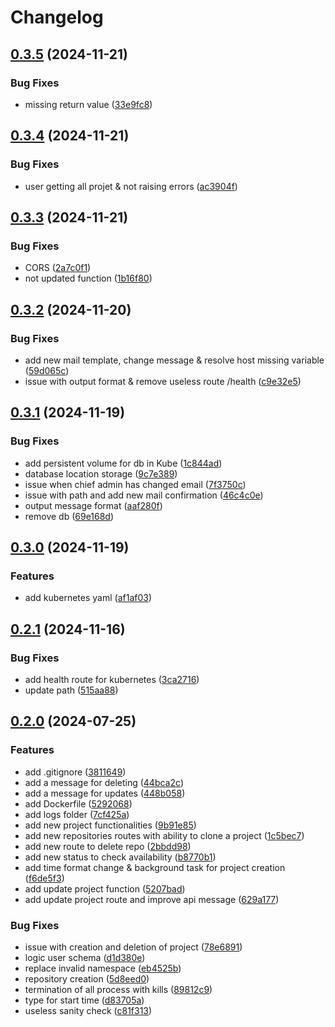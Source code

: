 # Changelog

## [0.3.5](https://github.com/IMT-BS-Digital-Economics/ideal_lab_back/compare/v0.3.4...v0.3.5) (2024-11-21)


### Bug Fixes

* missing return value ([33e9fc8](https://github.com/IMT-BS-Digital-Economics/ideal_lab_back/commit/33e9fc875a4b7fca958812a83337beb20d35fb6e))

## [0.3.4](https://github.com/IMT-BS-Digital-Economics/ideal_lab_back/compare/v0.3.3...v0.3.4) (2024-11-21)


### Bug Fixes

* user getting all projet & not raising errors ([ac3904f](https://github.com/IMT-BS-Digital-Economics/ideal_lab_back/commit/ac3904fcf1c937318d92b8a486faf4803b2a7f00))

## [0.3.3](https://github.com/IMT-BS-Digital-Economics/ideal_lab_back/compare/v0.3.2...v0.3.3) (2024-11-21)


### Bug Fixes

* CORS ([2a7c0f1](https://github.com/IMT-BS-Digital-Economics/ideal_lab_back/commit/2a7c0f12a71a71a00e35b62c02ecc31e0457a396))
* not updated function ([1b16f80](https://github.com/IMT-BS-Digital-Economics/ideal_lab_back/commit/1b16f80b9554d16dff1ff04f4814b14e556d273b))

## [0.3.2](https://github.com/IMT-BS-Digital-Economics/ideal_lab_back/compare/v0.3.1...v0.3.2) (2024-11-20)


### Bug Fixes

* add new mail template, change message & resolve host missing variable ([59d065c](https://github.com/IMT-BS-Digital-Economics/ideal_lab_back/commit/59d065c0a8150ada1aa3498e76d24dff17b1223b))
* issue with output format & remove useless route /health ([c9e32e5](https://github.com/IMT-BS-Digital-Economics/ideal_lab_back/commit/c9e32e51523b7c88f126beab5056c5412f0d38fa))

## [0.3.1](https://github.com/IMT-BS-Digital-Economics/ideal_lab_back/compare/v0.3.0...v0.3.1) (2024-11-19)


### Bug Fixes

* add persistent volume for db in Kube ([1c844ad](https://github.com/IMT-BS-Digital-Economics/ideal_lab_back/commit/1c844ad3cae284e41821b0971c49036aabe95bf3))
* database location storage ([9c7e389](https://github.com/IMT-BS-Digital-Economics/ideal_lab_back/commit/9c7e389d48aac5d8c3db50abcbdb38397946cc90))
* issue when chief admin has changed email ([7f3750c](https://github.com/IMT-BS-Digital-Economics/ideal_lab_back/commit/7f3750c0001f63c19c578ade186a03cb0a379c84))
* issue with path and add new mail confirmation ([46c4c0e](https://github.com/IMT-BS-Digital-Economics/ideal_lab_back/commit/46c4c0ea4902ae4a8a0bece486c9b46b078f279f))
* output message format ([aaf280f](https://github.com/IMT-BS-Digital-Economics/ideal_lab_back/commit/aaf280fab85184cb6ce648b72b8b2835d28a7155))
* remove db ([69e168d](https://github.com/IMT-BS-Digital-Economics/ideal_lab_back/commit/69e168daa0340b3d53b2016533d6fe2825dae4e0))

## [0.3.0](https://github.com/IMT-BS-Digital-Economics/ideal_lab_back/compare/v0.2.1...v0.3.0) (2024-11-19)


### Features

* add kubernetes yaml ([af1af03](https://github.com/IMT-BS-Digital-Economics/ideal_lab_back/commit/af1af038efdd04bfd3d66b0acbe0118cda571253))

## [0.2.1](https://github.com/IMT-BS-Digital-Economics/ideal_lab_back/compare/v0.2.0...v0.2.1) (2024-11-16)


### Bug Fixes

* add health route for kubernetes ([3ca2716](https://github.com/IMT-BS-Digital-Economics/ideal_lab_back/commit/3ca2716993f457b07f6e54a46ca92a794ab831f0))
* update path ([515aa88](https://github.com/IMT-BS-Digital-Economics/ideal_lab_back/commit/515aa880631923ae15778d641f06b0b3c70c3fa7))

## [0.2.0](https://github.com/IMT-BS-Digital-Economics/ideal_lab_back/compare/v0.1.0...v0.2.0) (2024-07-25)


### Features

* add .gitignore ([3811649](https://github.com/IMT-BS-Digital-Economics/ideal_lab_back/commit/381164975f8c6e31fec202130753c6ce83c0e12a))
* add a message for deleting ([44bca2c](https://github.com/IMT-BS-Digital-Economics/ideal_lab_back/commit/44bca2ca3d3d785ccb1cc61dce35196327daa985))
* add a message for updates ([448b058](https://github.com/IMT-BS-Digital-Economics/ideal_lab_back/commit/448b058c33d416dd559efe37785c2dac2c952cf9))
* add Dockerfile ([5292068](https://github.com/IMT-BS-Digital-Economics/ideal_lab_back/commit/529206831dcfcbd2fc8810151179e008777bf707))
* add logs folder ([7cf425a](https://github.com/IMT-BS-Digital-Economics/ideal_lab_back/commit/7cf425a30e71a87f4ae2ab568d33cbd2d2c94253))
* add new project functionalities ([9b91e85](https://github.com/IMT-BS-Digital-Economics/ideal_lab_back/commit/9b91e85ccfb7ac7889195a3ffcaaaa2b083e00c7))
* add new repositories routes with ability to clone a project ([1c5bec7](https://github.com/IMT-BS-Digital-Economics/ideal_lab_back/commit/1c5bec7f4a282bf1c4df4772e0a2ac6d0327d0bc))
* add new route to delete repo ([2bbdd98](https://github.com/IMT-BS-Digital-Economics/ideal_lab_back/commit/2bbdd982ffccf17618a4666e16f1b714fd8e68f7))
* add new status to check availability ([b8770b1](https://github.com/IMT-BS-Digital-Economics/ideal_lab_back/commit/b8770b120097fdf11725ea1f7b1529d49532564b))
* add time format change & background task for project creation ([f6de5f3](https://github.com/IMT-BS-Digital-Economics/ideal_lab_back/commit/f6de5f31f7072c5127d00707e908957ebf5ceadb))
* add update project function ([5207bad](https://github.com/IMT-BS-Digital-Economics/ideal_lab_back/commit/5207bad9cea609ce348ad3620709b713bc44aa8b))
* add update project route and improve api message ([629a177](https://github.com/IMT-BS-Digital-Economics/ideal_lab_back/commit/629a1779fc5deb47c949ec9a826788f75a7ae417))


### Bug Fixes

* issue with creation and deletion of project ([78e6891](https://github.com/IMT-BS-Digital-Economics/ideal_lab_back/commit/78e689174dd19776839308ac0374da61cdbbb25a))
* logic user schema ([d1d380e](https://github.com/IMT-BS-Digital-Economics/ideal_lab_back/commit/d1d380ed4d6ddb44f5525e2ba6d5ed448cd72e31))
* replace invalid namespace ([eb4525b](https://github.com/IMT-BS-Digital-Economics/ideal_lab_back/commit/eb4525ba24b1283eb5e8580d1037a3d1e1e6e460))
* repository creation ([5d8eed0](https://github.com/IMT-BS-Digital-Economics/ideal_lab_back/commit/5d8eed07a77cfe1ff4604ddcd5b749b293e1cc95))
* termination of all process with kills ([89812c9](https://github.com/IMT-BS-Digital-Economics/ideal_lab_back/commit/89812c90b0d51c113d779c5dc4b5044637aea203))
* type for start time ([d83705a](https://github.com/IMT-BS-Digital-Economics/ideal_lab_back/commit/d83705a124ba73a6a8d9d1b1493812e74425cdb5))
* useless sanity check ([c81f313](https://github.com/IMT-BS-Digital-Economics/ideal_lab_back/commit/c81f3131907c98beb1bbfb5c7de4d4138f21c073))
